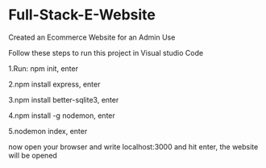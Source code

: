 # Full-Stack-E-Website

Created an Ecommerce Website for an Admin Use

Follow these steps to run this project in Visual studio Code

1.Run: npm init, enter

2.npm install express, enter

3.npm install better-sqlite3, enter

4.npm install -g nodemon, enter

5.nodemon index, enter

now open your browser and write localhost:3000 and hit enter, the website will be opened
